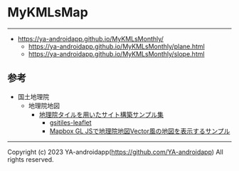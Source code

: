 # MyKMLsMap

---

- https://ya-androidapp.github.io/MyKMLsMonthly/
  - https://ya-androidapp.github.io/MyKMLsMonthly/plane.html
  - https://ya-androidapp.github.io/MyKMLsMonthly/slope.html

## 参考

- 国土地理院
  - 地理院地図
    - [地理院タイルを用いたサイト構築サンプル集](https://maps.gsi.go.jp/development/sample.html)
      - [gsitiles-leaflet](https://github.com/gsi-cyberjapan/gsitiles-leaflet)
      - [Mapbox GL JSで地理院地図Vector風の地図を表示するサンプル](https://github.com/gsi-cyberjapan/gsivectortile-mapbox-gl-js)

---

Copyright (c) 2023 YA-androidapp(https://github.com/YA-androidapp) All rights reserved.
